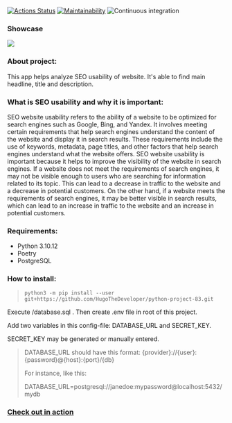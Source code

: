 [![Actions Status](https://github.com/HugoTheDeveloper/python-project-83/workflows/hexlet-check/badge.svg)](https://github.com/HugoTheDeveloper/python-project-83/actions)
[![Maintainability](https://api.codeclimate.com/v1/badges/7305d20c348d2fda5a47/maintainability)](https://codeclimate.com/github/HugoTheDeveloper/python-project-83/maintainability)
![Continuous integration](https://github.com/HugoTheDeveloper/python-project-83/actions/workflows/continious-integration.yml/badge.svg)

### Showcase
![](https://github.com/HugoTheDeveloper/python-project-83/blob/main/showcase.gif)
### About project:
This app helps analyze SEO usability of website. It's able to find main headline, title and description.

### What is SEO usability and why it is important:
SEO website usability refers to the ability of a website to be optimized for search engines such as Google, Bing, and Yandex. It involves meeting certain requirements that help search engines understand the content of the website and display it in search results. These requirements include the use of keywords, metadata, page titles, and other factors that help search engines understand what the website offers. SEO website usability is important because it helps to improve the visibility of the website in search engines. If a website does not meet the requirements of search engines, it may not be visible enough to users who are searching for information related to its topic. This can lead to a decrease in traffic to the website and a decrease in potential customers. On the other hand, if a website meets the requirements of search engines, it may be better visible in search results, which can lead to an increase in traffic to the website and an increase in potential customers.

### Requirements:
- Python 3.10.12
- Poetry
- PostgreSQL

### How to install:
>`python3 -m pip install --user git+https://github.com/HugoTheDeveloper/python-project-83.git`

Execute /database.sql . Then create .env file in root of this project.

Add two variables in this config-file: DATABASE_URL and SECRET_KEY.

SECRET_KEY may be generated or manually entered.

>DATABASE_URL should have this format: {provider}://{user}:{password}@{host}:{port}/{db}
>
>For instance, like this:
> 
>DATABASE_URL=postgresql://janedoe:mypassword@localhost:5432/mydb

### [Check out in action](https://page-analyzer-wf2q.onrender.com)



